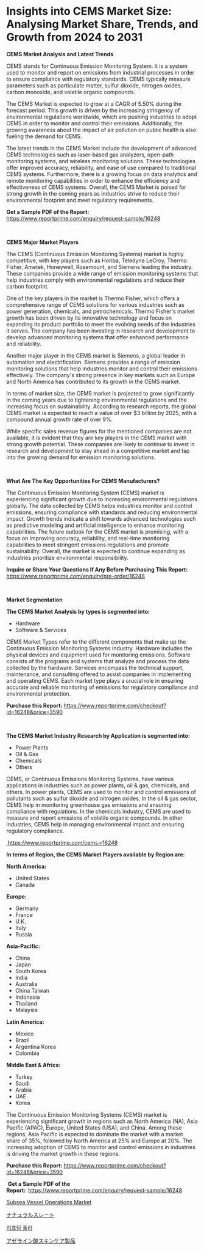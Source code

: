 <p><h1>Insights into CEMS Market Size: Analysing Market Share, Trends, and Growth from 2024 to 2031</h1></p><p><strong>CEMS Market Analysis and Latest Trends</strong></p>
<p><p>CEMS stands for Continuous Emission Monitoring System. It is a system used to monitor and report on emissions from industrial processes in order to ensure compliance with regulatory standards. CEMS typically measure parameters such as particulate matter, sulfur dioxide, nitrogen oxides, carbon monoxide, and volatile organic compounds.</p><p>The CEMS Market is expected to grow at a CAGR of 5.50% during the forecast period. This growth is driven by the increasing stringency of environmental regulations worldwide, which are pushing industries to adopt CEMS in order to monitor and control their emissions. Additionally, the growing awareness about the impact of air pollution on public health is also fueling the demand for CEMS.</p><p>The latest trends in the CEMS Market include the development of advanced CEMS technologies such as laser-based gas analyzers, open-path monitoring systems, and wireless monitoring solutions. These technologies offer improved accuracy, reliability, and ease of use compared to traditional CEMS systems. Furthermore, there is a growing focus on data analytics and remote monitoring capabilities in order to enhance the efficiency and effectiveness of CEMS systems. Overall, the CEMS Market is poised for strong growth in the coming years as industries strive to reduce their environmental footprint and meet regulatory requirements.</p></p>
<p><strong>Get a Sample PDF of the Report:&nbsp;</strong> <a href="https://www.reportprime.com/enquiry/request-sample/16248">https://www.reportprime.com/enquiry/request-sample/16248</a></p>
<p>&nbsp;</p>
<p><strong>CEMS Major Market Players</strong></p>
<p><p>The CEMS (Continuous Emission Monitoring Systems) market is highly competitive, with key players such as Horiba, Teledyne LeCroy, Thermo Fisher, Ametek, Honeywell, Rosemount, and Siemens leading the industry. These companies provide a wide range of emission monitoring systems that help industries comply with environmental regulations and reduce their carbon footprint.</p><p>One of the key players in the market is Thermo Fisher, which offers a comprehensive range of CEMS solutions for various industries such as power generation, chemicals, and petrochemicals. Thermo Fisher's market growth has been driven by its innovative technology and focus on expanding its product portfolio to meet the evolving needs of the industries it serves. The company has been investing in research and development to develop advanced monitoring systems that offer enhanced performance and reliability.</p><p>Another major player in the CEMS market is Siemens, a global leader in automation and electrification. Siemens provides a range of emission monitoring solutions that help industries monitor and control their emissions effectively. The company's strong presence in key markets such as Europe and North America has contributed to its growth in the CEMS market.</p><p>In terms of market size, the CEMS market is projected to grow significantly in the coming years due to tightening environmental regulations and the increasing focus on sustainability. According to research reports, the global CEMS market is expected to reach a value of over $3 billion by 2025, with a compound annual growth rate of over 9%.</p><p>While specific sales revenue figures for the mentioned companies are not available, it is evident that they are key players in the CEMS market with strong growth potential. These companies are likely to continue to invest in research and development to stay ahead in a competitive market and tap into the growing demand for emission monitoring solutions.</p></p>
<p>&nbsp;</p>
<p><strong>What Are The Key Opportunities For CEMS Manufacturers?</strong></p>
<p><p>The Continuous Emission Monitoring System (CEMS) market is experiencing significant growth due to increasing environmental regulations globally. The data collected by CEMS helps industries monitor and control emissions, ensuring compliance with standards and reducing environmental impact. Growth trends indicate a shift towards advanced technologies such as predictive modeling and artificial intelligence to enhance monitoring capabilities. The future outlook for the CEMS market is promising, with a focus on improving accuracy, reliability, and real-time monitoring capabilities to meet stringent emissions regulations and promote sustainability. Overall, the market is expected to continue expanding as industries prioritize environmental responsibility.</p></p>
<p><strong>Inquire or Share Your Questions If Any Before Purchasing This Report:</strong> <a href="https://www.reportprime.com/enquiry/pre-order/16248">https://www.reportprime.com/enquiry/pre-order/16248</a></p>
<p>&nbsp;</p>
<p><strong>Market Segmentation</strong></p>
<p><strong>The CEMS Market Analysis by types is segmented into:</strong></p>
<p><ul><li>Hardware</li><li>Software & Services</li></ul></p>
<p><p>CEMS Market Types refer to the different components that make up the Continuous Emission Monitoring Systems industry. Hardware includes the physical devices and equipment used for monitoring emissions. Software consists of the programs and systems that analyze and process the data collected by the hardware. Services encompass the technical support, maintenance, and consulting offered to assist companies in implementing and operating CEMS. Each market type plays a crucial role in ensuring accurate and reliable monitoring of emissions for regulatory compliance and environmental protection.</p></p>
<p><strong>Purchase this Report:&nbsp;</strong><a href="https://www.reportprime.com/checkout?id=16248&price=3590">https://www.reportprime.com/checkout?id=16248&price=3590</a></p>
<p>&nbsp;</p>
<p><strong>The CEMS Market Industry Research by Application is segmented into:</strong></p>
<p><ul><li>Power Plants</li><li>Oil & Gas</li><li>Chemicals</li><li>Others</li></ul></p>
<p><p>CEMS, or Continuous Emissions Monitoring Systems, have various applications in industries such as power plants, oil & gas, chemicals, and others. In power plants, CEMS are used to monitor and control emissions of pollutants such as sulfur dioxide and nitrogen oxides. In the oil & gas sector, CEMS help in monitoring greenhouse gas emissions and ensuring compliance with regulations. In the chemicals industry, CEMS are used to measure and report emissions of volatile organic compounds. In other industries, CEMS help in managing environmental impact and ensuring regulatory compliance.</p></p>
<p><a href="https://www.reportprime.com/cems-r16248">&nbsp;https://www.reportprime.com/cems-r16248</a></p>
<p><strong>In terms of Region, the CEMS Market Players available by Region are:</strong></p>
<p>
    <p> <strong> North America: </strong>
        <ul>
            <li>United States</li>
            <li>Canada</li>
        </ul>
        </p> 
    <p> <strong> Europe: </strong>
        <ul>
            <li>Germany</li>
            <li>France</li>
            <li>U.K.</li>
            <li>Italy</li>
            <li>Russia</li>
        </ul>
        </p> 
    <p> <strong> Asia-Pacific: </strong>
        <ul>
            <li>China</li>
            <li>Japan</li>
            <li>South Korea</li>
            <li>India</li>
            <li>Australia</li>
            <li>China Taiwan</li>
            <li>Indonesia</li>
            <li>Thailand</li>
            <li>Malaysia</li>
        </ul>
        </p> 
    <p> <strong> Latin America: </strong>
        <ul>
            <li>Mexico</li>
            <li>Brazil</li>
            <li>Argentina Korea</li>
            <li>Colombia</li>
        </ul>
        </p> 
    <p> <strong> Middle East & Africa: </strong>
        <ul>
            <li>Turkey</li>
            <li>Saudi</li>
            <li>Arabia</li>
            <li>UAE</li>
            <li>Korea</li>
        </ul>
    </p>
    </p>
<p><p>The Continuous Emission Monitoring Systems (CEMS) market is experiencing significant growth in regions such as North America (NA), Asia Pacific (APAC), Europe, United States (USA), and China. Among these regions, Asia Pacific is expected to dominate the market with a market share of 35%, followed by North America at 25% and Europe at 20%. The increasing adoption of CEMS to monitor and control emissions in industries is driving the market growth in these regions.</p></p>
<p><strong>Purchase this Report: </strong><a href="https://www.reportprime.com/checkout?id=16248&price=3590">https://www.reportprime.com/checkout?id=16248&price=3590</a></p>
<p>&nbsp;<strong>Get a Sample PDF of the Report:&nbsp;&nbsp;</strong><a href="https://www.reportprime.com/enquiry/request-sample/16248">https://www.reportprime.com/enquiry/request-sample/16248</a></p>
<p><strong></strong></p>
<p><p><a href="https://github.com/Whitneyboyettebo9kiw7yr13/Market-Research-Report-List-2/blob/main/subsea-vessel-operations-market.md">Subsea Vessel Operations Market</a></p><p><a href="https://github.com/bevdtkn4419963/Market-Research-Report-List-1/blob/main/177072126170.md">ナチュラルスレート</a></p><p><a href="https://github.com/sammyUltyylrich9067856/Market-Research-Report-List-1/blob/main/760077724330.md">리프팅 풀리</a></p><p><a href="https://github.com/lababdou/Market-Research-Report-List-3/blob/main/354873026169.md">アゼライン酸スキンケア製品</a></p></p>